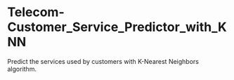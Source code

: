 # Telecom-Customer_Service_Predictor_with_KNN
Predict the services used by customers with K-Nearest Neighbors algorithm.

